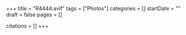+++
title = "R4444.avif"
tags = ["Photos"]
categories = []
startDate = ""
draft = false
pages = []

citations = []
+++
